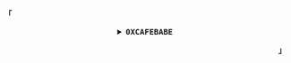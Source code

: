 <p align="left"><b>「</b></p>
<details align="center">
<summary>
   <samp><strong>0XCAFEBABE</strong></samp>
  </summary>
   <samp><sub>Hi</sub></samp>
   <br />
   <br />
</details>
<p align="right"><b>」</b></p>